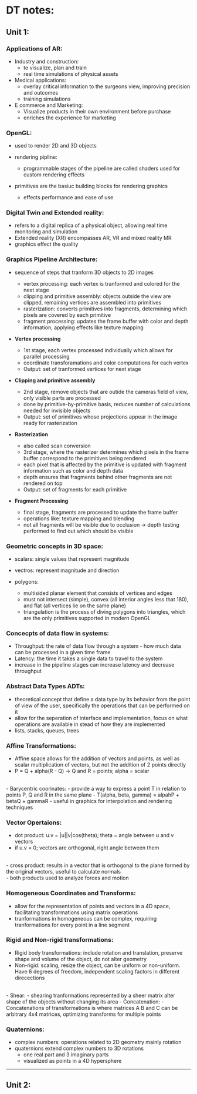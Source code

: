 # DT notes:

## Unit 1:

### Applications of AR:

- Industry and construction:
    - to visualize, plan and train
    - real time simulations of physical assets
- Medical applications:
    - overlay critical information to the surgeons view, improving precision and outcomes
    - training simulations
- E commerce and Marketing:
    - Visualize products in their own environment before purchase
    - enriches the experience for marketing

### OpenGL:

- used to render 2D and 3D objects

- rendering pipline:
    - programmable stages of the pipeline are called shaders used for custom rendering effects
- primitives are the basiuc building blocks for rendering graphics
    - effects performance and ease of use

### Digital Twin and Extended reality:

- refers to a digital replica of a physical object, allowing real time monitoring and simulation
- Extended reality (XR) encompasses AR, VR and mixed reality MR
- graphics effect the quality

### Graphics Pipeline Architecture:

- sequence of steps that tranform 3D objects to 2D images
    - vertex processing: each vertex is tranformed and colored for the next stage
    - clipping and primitive assembly: objects outside the view are clipped, remaining vertices are assembled into primitives
    - rasterization: converts primitives into fragments, determining which pixels are covered by each primitive
    - fragment processing: updates the frame buffer with color and depth information, applying effects like texture mapping

- **Vertex processing**
    - 1st stage, each vertex processed individually which allows for parallel processing
    - coordinate transforamations and color computations for each vertex
    - Output: set of tranformed vertices for next stage

- **Clipping and primitive assembly**
    - 2nd stage, remove objects that are outide the cameras field of view, only visible parts are processed
    - done by primitive-by-primitive basis, reduces number of calculations needed for invisible objects
    - Output: set of primitives whose projections appear in the image ready for rasterization

- **Rasterization**
    - also called scan conversion
    - 3rd stage, where the rasterizer determines which pixels in the frame buffer correspond to the primitives being rendered
    - each pixel that is affected by the primitive is updated with fragment information such as color and depth data
    - depth ensures that fragments behind other fragments are not rendered on top
    - Output: set of fragments for each primitive

- **Fragment Processing**
    - final stage, fragments are processed to update the frame buffer
    - operations like: texture mapping and blending
    - not all fragments will be visible due to occlusion -> depth testing performed to find out which should be visible


### Geometric concepts in 3D space:

- scalars: single values that represent magnitude
- vectros: represent magnitude and direction

- polygons:
    - multisided planar element that consists of vertices and edges
    - must not intersect (simple), convex (all interior angles less that 180), and flat (all vertices lie on the same plane)
    - triangulation is the process of diving polygons into triangles, which are the only primitives supported in modern OpenGL

### Concecpts of data flow in systems:

- Throughput: the rate of data flow through a system - how much data can be processed in a given time frame
- Latency: the time it takes a single data to travel to the system
- increase in the pipeline stages can increase latency and decrease throughput


### Abstract Data Types ADTs:

- theoretical concept that define a data type by its behavior from the point of view of the user, specifically the operations that can be performed on it
- allow for the seperation of interface and implementation, focus on what operations are available in stead of how they are implemented
- lists, stacks, queues, trees

### Affine Transformations:

- Affine space allows for the addition of vectors and points, as well as scalar multiplication of vectors, but not the addition of 2 points directly
- P = Q + alpha(R - Q)  ->  Q and R = points;   alpha = scalar
<br>
- Barycentric coorinates:
    - provide a way to express a point T in relation to points P, Q and R in the same plane
    - T(alpha, beta, gamma) = alpahP + betaQ + gammaR
    - useful in graphics for interpolation and rendering techniques

### Vector Opertaions:

- dot product: u.v = |u||v|cos(theta);  theta = angle between u and v vectors
- if u.v = 0; vectors are orthogonal, right angle between them
<br>
- cross product: results in a vector that is orthogonal to the plane formed by the original vectors, useful to calculate normals
<br>
- both products used to analyze forces and motion

### Homogeneous Coordinates and Transforms:

- allow for the representation of points and vectors in a 4D space, facilitating transformations using matrix operations
- tranformations in homogeneous can be complex, requiring tranformations for every point in a line segment

### Rigid and Non-rigid transformations:

- Rigid body transformations: include rotation and translation, preserve shape and volume of the object, do not alter geometry
- Non-rigid: scaling, resize the object, can be uniform or non-uniform. Have 6 degrees of freedom, independent scaling factors in different direcections
<br>
- Shear:
    - shearing tranformations represented by a sheer matrix alter shape of the objects without changing its area
- Concatenation:
    - Concatenations of transformations is where matrices A B and C can be arbitrary 4x4 matrices, optimizing transforms for multiple points

### Quaternions:

- complex numbers: operations related to 2D geometry mainly rotation
- quaternions extend complex numbers to 3D rotations
    - one real part and 3 imaginary parts
    - visualized as points in a 4D hypersphere

<hr>

## Unit 2:


